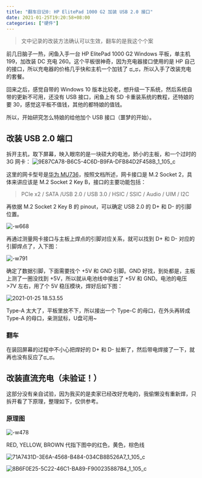 ```yaml
---
title: "翻车日记0: HP ElitePad 1000 G2 加装 USB 2.0 接口"
date: 2021-01-25T19:20:58+08:00
categories: ["硬件"]
---
```


> 文中记录的改装方法确认可以生效，翻车的是我这个个案

前几日脑子一热，闲鱼入手一台 HP ElitePad 1000 G2 Windows 平板，单主机 199，加改装 DC 充电 260。这个平板很神奇，因为充电器接口使用的是 HP 自己的接口，所以充电器的价格几乎快和主机一个加钱了 ಥ_ಥ，所以入手了改装充电的套餐。

回来之后，感觉自带的 Windows 10 版本比较老，想升级一下系统，然后系统自带的更新不可用，还没有 USB 接口，闲鱼上有 SD 卡重装系统的教程，还特娘的要 30，感觉这平板不值钱，其他的都特娘的值钱。

所以，开始研究怎么特娘的给他加个 USB 接口（噩梦的开始）。

## 改装 USB 2.0 端口

拆开主机，取下屏幕，映入眼帘的是一块硕大的电池，娇小的主板，和一个过时的 3G 网卡：
![9E87CA78-B6C5-4C6D-B9FA-DFB84D2F458B_1_105_c](https://i.loli.net/2021/01/25/uLz3daRIrMo4DJk.jpg)

这里的网卡型号是[华为 MU736](http://download-c.huawei.com/download/downloadCenter?downloadId=14243)，按照文档所述，网卡接口是 M.2 Socket 2，具体来讲应该是 M.2 Socket 2 Key B，接口的主要功能包括：

> PCIe x2 / SATA /USB 2.0 / USB 3.0 / HSIC / SSIC / Audio / UIM / I2C

再依据 M.2 Socket 2 Key B 的 pinout，可以确定 USB 2.0 的 D+ 和 D- 的引脚位置。

![-w668](https://i.loli.net/2021/01/25/9HJ1NGnWwV3za8Q.jpg)

再通过测量网卡接口与主板上焊点的引脚对应关系，就可以找到 D+ 和 D- 对应的引脚焊点了，入下图：

![-w791](https://i.loli.net/2021/01/25/6iNPvuI8LkK7lfO.jpg)

确定了数据引脚，下面需要找个 +5V 和 GND 引脚。GND 好找，到处都是，主板上测了一圈没找到 +5V，所以就从电池线中接出了 +5V 和 GND。电池的电压 >7V 左右，用了个 5V 稳压模块，焊好后如下图：

![2021-01-25 18.53.55](https://i.loli.net/2021/01/25/1va8h6KEgsdqNJb.jpg)

Type-A 太大了，平板里放不下，所以接出一个 Type-C 的母口，在外头再转成 Type-A 的母口，亲测鼠标，U盘可用~

### 翻车
在装回屏幕的过程中不小心把焊好的 D+ 和 D- 扯断了，然后带电焊接了一下，就再也没有反应了ಥ_ಥ。

## 改装直流充电（未验证！）

这部分没有亲自试验，因为我买的是卖家已经改好充电的，我偷懒没有重新焊，只拆开看了下原理，整理如下，仅供参考。

### 原理图
![-w478](https://i.loli.net/2021/01/25/MKidpLI9gm7Hhfs.jpg)

RED, YELLOW, BROWN 代指下图中的红色，黄色，棕色线

![71A7431D-3E6A-4568-B484-034CB8B526A7_1_105_c](https://i.loli.net/2021/01/25/irpwjBma67OfCFu.jpg)

![8B6F0E25-5C22-46C1-BA89-F900235887B4_1_105_c](https://i.loli.net/2021/01/25/QKHx78qmu35REf2.jpg)

